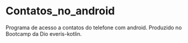 # Contatos_no_android
Programa de acesso a contatos do telefone com android.
Produzido no Bootcamp da Dio everis-kotlin.
